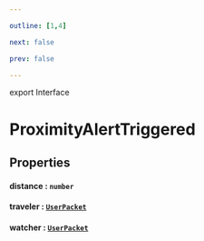 ```yaml
---

outline: [1,4]

next: false

prev: false

---
```


export Interface
# ProximityAlertTriggered

## Properties

#### distance : `number`

#### traveler : [`UserPacket`](./UserPacket.md)

#### watcher : [`UserPacket`](./UserPacket.md)
